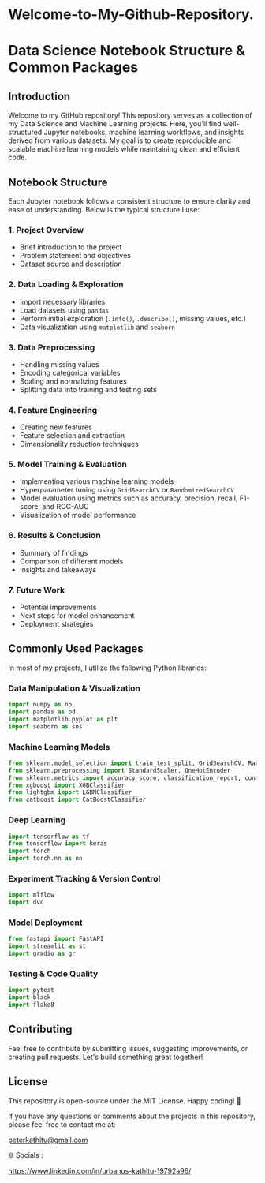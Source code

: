 # Welcome-to-My-Github-Repository.

# Data Science Notebook Structure & Common Packages

## Introduction
Welcome to my GitHub repository! This repository serves as a collection of my Data Science and Machine Learning projects. Here, you'll find well-structured Jupyter notebooks, machine learning workflows, and insights derived from various datasets. My goal is to create reproducible and scalable machine learning models while maintaining clean and efficient code.

## Notebook Structure
Each Jupyter notebook follows a consistent structure to ensure clarity and ease of understanding. Below is the typical structure I use:

### 1. Project Overview
   - Brief introduction to the project
   - Problem statement and objectives
   - Dataset source and description

### 2. Data Loading & Exploration
   - Import necessary libraries
   - Load datasets using `pandas`
   - Perform initial exploration (`.info()`, `.describe()`, missing values, etc.)
   - Data visualization using `matplotlib` and `seaborn`

### 3. Data Preprocessing
   - Handling missing values
   - Encoding categorical variables
   - Scaling and normalizing features
   - Splitting data into training and testing sets

### 4. Feature Engineering
   - Creating new features
   - Feature selection and extraction
   - Dimensionality reduction techniques

### 5. Model Training & Evaluation
   - Implementing various machine learning models
   - Hyperparameter tuning using `GridSearchCV` or `RandomizedSearchCV`
   - Model evaluation using metrics such as accuracy, precision, recall, F1-score, and ROC-AUC
   - Visualization of model performance

### 6. Results & Conclusion
   - Summary of findings
   - Comparison of different models
   - Insights and takeaways

### 7. Future Work
   - Potential improvements
   - Next steps for model enhancement
   - Deployment strategies

## Commonly Used Packages
In most of my projects, I utilize the following Python libraries:

### **Data Manipulation & Visualization**
```python
import numpy as np
import pandas as pd
import matplotlib.pyplot as plt
import seaborn as sns
```

### **Machine Learning Models**
```python
from sklearn.model_selection import train_test_split, GridSearchCV, RandomizedSearchCV
from sklearn.preprocessing import StandardScaler, OneHotEncoder
from sklearn.metrics import accuracy_score, classification_report, confusion_matrix
from xgboost import XGBClassifier
from lightgbm import LGBMClassifier
from catboost import CatBoostClassifier
```

### **Deep Learning**
```python
import tensorflow as tf
from tensorflow import keras
import torch
import torch.nn as nn
```

### **Experiment Tracking & Version Control**
```python
import mlflow
import dvc
```

### **Model Deployment**
```python
from fastapi import FastAPI
import streamlit as st
import gradio as gr
```

### **Testing & Code Quality**
```python
import pytest
import black
import flake8
```

## Contributing
Feel free to contribute by submitting issues, suggesting improvements, or creating pull requests. Let's build something great together!

## License
This repository is open-source under the MIT License. Happy coding! 🚀

If you have any questions or comments about the projects in this repository, please feel free to contact me at:

peterkathitu@gmail.com

🌐 Socials :

https://www.linkedin.com/in/urbanus-kathitu-19792a96/
